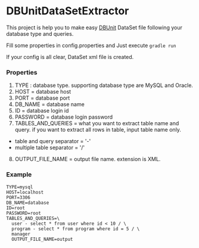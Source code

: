 # DBUnitDataSetExtractor

This project is help you to make easy [DBUnit](http://dbunit.sourceforge.net/) DataSet file following your database type and queries.

Fill some properties in config.properties and Just execute `gradle run` 

If your config is all clear, DataSet xml file is created.


### Properties
1. TYPE : database type. supporting database type are MySQL and Oracle.
2. HOST = database host
3. PORT = database port
4. DB_NAME = database name
5. ID = database login id
6. PASSWORD = database login password
7. TABLES_AND_QUERIES = what you want to extract table name and query. if you want to extract all rows in table, input table name only.
- table and query separator = '-'
- multiple table separator = '/'
8. OUTPUT_FILE_NAME = output file name. extension is XML.

### Example
```
TYPE=mysql
HOST=localhost
PORT=3306
DB_NAME=database
ID=root
PASSWORD=root
TABLES_AND_QUERIES=\
  user - select * from user where id < 10 / \
  program - select * from program where id = 5 / \
  manager
  OUTPUT_FILE_NAME=output
```
